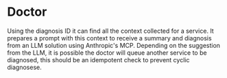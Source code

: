 # Doctor

Using the diagnosis ID it can find all the context collected for a service.
It prepares a prompt with this context to receive a summary and diagnosis from an LLM solution using Anthropic's MCP.
Depending on the suggestion from the LLM, it is possible the doctor will queue another service to be diagnosed, this should be an idempotent check to prevent cyclic diagnosese.
